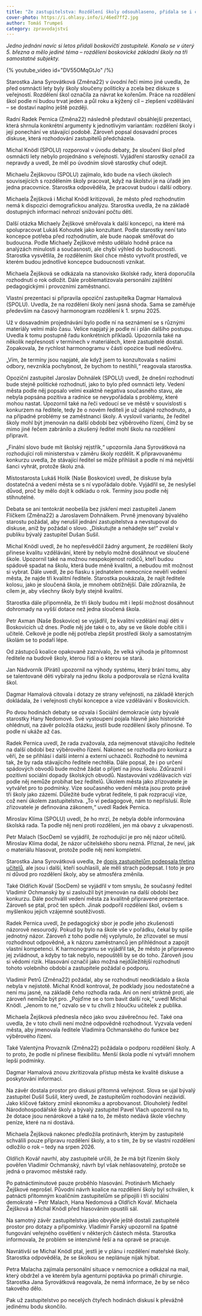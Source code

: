 ```yaml
---
title: "Ze zastupitelstva: Rozdělení školy odsouhlaseno, přidala se i část opozice"
cover-photo: https://i.ohlasy.info/i/46ed7ff2.jpg
author: Tomáš Trumpeš
category: zpravodajství
---
```


_Jedno jednání navíc si letos přidali boskovičtí zastupitelé. Konalo se v úterý 5. března a mělo jediné téma – rozdělení boskovické základní školy na tři samostatné subjekty._

{% youtube_video id="DV55OMqGtJo" /%}

Starostka Jana Syrovátková (Změna22) v úvodní řeči mimo jiné uvedla, že před osmnácti lety byly školy sloučeny politicky a zcela bez diskuze s veřejností. Rozdělení škol označila za návrat ke kořenům. Práce na rozdělení škol podle ní budou trvat jeden a půl roku a kýžený cíl – zlepšení vzdělávání – se dostaví naplno ještě později.

Radní Radek Pernica (Změna22) následně představil obsáhlejší prezentaci, která shrnula konkrétní argumenty k jednotlivým variantám: rozdělení školy i její ponechání ve stávající podobě. Zároveň popsal dosavadní proces diskuse, která rozhodování zastupitelů předcházela.

Michal Knödl (SPOLU) rozporoval v úvodu debaty, že sloučení škol před osmnácti lety nebylo projednáno s veřejností. Vyjádření starostky označil za nepravdy a uvedl, že měl po úvodním slově starostky chuť odejít.

Michaelu Žejškovou (SPOLU) zajímalo, kdo bude na všech úkolech souvisejících s rozdělením školy pracovat, když na školství je na úřadě jen jedna pracovnice. Starostka odpověděla, že pracovat budou i další odbory.

Michaela Žejšková i Michal Knödl kritizovali, že město před rozhodnutím nemá k dispozici demografickou analýzu. Starostka uvedla, že na základě dostupných informací nehrozí snižování počtu dětí.

Další otázka Michaely Žejškové směřovala k další koncepci, na které má spolupracovat Lukáš Kohoutek jako konzultant. Podle starostky není tato koncepce potřeba před rozhodnutím, ale bude naopak směřovat do budoucna. Podle Michaely Žejškové město udělalo hodně práce na analýzách minulosti a současnosti, ale chybí výhled do budoucnosti. Starostka vysvětlila, že rozdělením škol chce město vytvořit prostředí, ve kterém budou jednotlivé koncepce budoucnosti vznikat.

Michaela Žejšková se odkázala na stanovisko školské rady, která doporučila rozhodnutí o rok odložit. Dále problematizovala personální zajištění pedagogickými i provozními zaměstnanci.

Vlastní prezentaci si připravila opoziční zastupitelka Dagmar Hamalová (SPOLU). Uvedla, že na rozdělení školy není jasná shoda. Sama se zaměřuje především na časový harmonogram rozdělení k 1. srpnu 2025.

Už v dosavadním projednávání bylo podle ní na seznámení se s různými materiály velmi málo času. Velice napjatý je podle ní i plán dalšího postupu. Uvedla k tomu postupně řadu konkrétních příkladů. Upozornila také na několik nepřesností v termínech v materiálech, které zastupitelé dostali. Zopakovala, že rychlost harmonogramu v části opozice budí nedůvěru.

„Vím, že termíny jsou napjaté, ale když jsem to konzultovala s našimi odbory, nevznikla pochybnost, že bychom to nestihli,“ reagovala starostka.

Opoziční zastupitel Jaroslav Dohnálek (SPOLU) uvedl, že dnešní rozhodnutí bude stejně politické rozhodnutí, jako to bylo před osmnácti lety. Vedení města podle něj popsalo velmi exaktně negativa současného stavu, ale nebyla popsána pozitiva a radnice se nevypořádala s problémy, které mohou nastat. Upozornil také na řeči vedoucí se ve městě v souvislosti s konkurzem na ředitele, tedy že o novém řediteli je už údajně rozhodnuto, a na případné problémy se zaměstnanci školy. A vyslovil variantu, že ředitel školy mohl být jmenován na další období bez výběrového řízení, čímž by se mimo jiné řečem zabránilo a zkušený ředitel mohl školu na rozdělení připravit.

„Finální slovo bude mít školský rejstřík,“ upozornila Jana Syrovátková na rozhodující roli ministerstva v záměru školy rozdělit. K připravovanému konkurzu uvedla, že stávající ředitel se může přihlásit a podle ní má největší šanci vyhrát, protože školu zná.

Místostarosta Lukáš Holík (Naše Boskovice) uvedl, že diskuse byla dostatečná a vedení města se s ní vypořádalo dobře. Vyjádřil se, že neslyšel důvod, proč by mělo dojít k odkladu o rok. Termíny jsou podle něj stihnutelné.

Debata se ani tentokrát neobešla bez jiskření mezi zastupiteli Janem Flíčkem (Změna22) a Jaroslavem Dohnálkem. Prvně jmenovaný bývalého starostu požádal, aby nerušil jednání zastupitelstva a nevstupoval do diskuse, aniž by požádal o slovo. „Diskutujte a nehádejte se!“ zvolal v publiku bývalý zastupitel Dušan Sušil.

Michal Knödl uvedl, že ho nepřesvědčil žádný argument, že rozdělení školy přinese kvalitu vzdělávání, které by nebylo možné dosáhnout ve sloučené škole. Upozornil také na možnou nespokojenost rodičů, kteří budou spádově spadat na školu, která bude méně kvalitní, a nebudou mít možnost si vybrat. Dále uvedl, že po fiasku s jednatelem nemocnice nevěří vedení města, že najde tři kvalitní ředitele. Starostka poukázala, že najít ředitele kolosu, jako je sloučená škola, je mnohem obtížnější. Dále zdůraznila, že cílem je, aby všechny školy byly stejně kvalitní.

Starostka dále připomněla, že tři školy budou mít i lepší možnost dosáhnout dohromady na vyšší dotace než jedna sloučená škola.

Petr Axman (Naše Boskovice) se vyjádřil, že kvalitní vzdělání mají děti v Boskovicích už dnes. Podle něj jde také o to, aby se ve škole dobře cítili i učitelé. Celkově je podle něj potřeba zlepšit prostředí školy a samostatným školám se to podaří lépe.

Od zástupců koalice opakovaně zaznívalo, že velká výhoda je přítomnost ředitele na budově školy, kterou řídí a o kterou se stará.

Jan Nádvorník (Piráti) upozornil na výhody systému, který brání tomu, aby se talentované děti vybíraly na jednu školu a podporovala se různá kvalita škol.

Dagmar Hamalová citovala i dotazy ze strany veřejnosti, na základě kterých dokládala, že i veřejnosti chybí koncepce a vize vzdělávání v Boskovicích.

Po dvou hodinách debaty se ozvala i Sociální demokracie ústy bývalé starostky Hany Nedomové. Své vystoupení pojala hlavně jako historické ohlédnutí, na závěr položila otázku, jestli bude rozdělení školy přínosné. To podle ní ukáže až čas.

Radek Pernica uvedl, že rada zvažovala, zda nejmenovat stávajícího ředitele na další období bez výběrového řízení. Nakonec se rozhodla pro konkurz a věří, že se přihlásí i další interní a externí uchazeči. Rozhodně to nevnímá tak, že by rada stávajícího ředitele nechtěla. Dále popsal, že i po určení spádových obvodů bude možné žádat o přijetí na jinou školu. Zdůraznil i pozitivní sociální dopady školských obvodů. Nastavování vzdělávacích vizí podle něj nemůže probíhat bez ředitelů. Úkolem města jako zřizovatele je vytvářet pro to podmínky. Vize současného vedení města jsou proto právě tři školy jako zázemí. Důležité bude vybrat ředitele, ti pak rozpracují vize, což není úkolem zastupitelstva. „To ví pedagogové, nám to nepřísluší. Role zřizovatele je definována zákonem,“ uvedl Radek Pernica.

Miroslav Klíma (SPOLU) uvedl, že ho mrzí, že nebyla dobře informována školská rada. Ta podle něj není proti rozdělení, jen má obavy z ukvapenosti.

Petr Malach (SocDem) se vyjádřil, že rozhodující je pro něj názor učitelů. Miroslav Klíma dodal, že názor učitelského sboru nezná. Přiznal, že neví, jak o materiálu hlasovat, protože podle něj není kompletní.

Starostka Jana Syrovátková uvedla, že [dopis zastupitelům podepsala třetina učitelů](https://ohlasy.info/clanky/2024/02/rozdeleni-zs.html), ale jsou i další, kteří souhlasili, ale měli strach podepsat. I toto je pro ni důvod pro rozdělení školy, aby se atmosféra změnila.

Také Oldřich Kovář (SocDem) se vyjádřil v tom smyslu, že současný ředitel Vladimír Ochmanský by si zasloužil být jmenován na další období bez konkurzu. Dále pochválil vedení města za kvalitně připravené prezentace. Zároveň se ptal, proč ten spěch. Jinak podpořil rozdělení škol, ovšem s myšlenkou jejich vzájemné soutěživosti.

Radek Pernica uvedl, že pedagogický sbor je podle jeho zkušenosti názorově nesourodý. Pokud by bylo na škole vše v pořádku, čekal by spíše jednotný názor. Zároveň z toho podle něj vyplynulo, že zřizovatel se musí rozhodnout odpovědně, a k názoru zaměstnanců jen přihlédnout a zapojit vlastní kompetenci. K harmonogramu se vyjádřil tak, že město je připraveno jej zvládnout, a kdyby to tak nebylo, nepouštěli by se do toho. Zároveň jsou si vědomi rizik. Hlasování označil jako možná nejdůležitější rozhodnutí tohoto volebního období a zastupitele požádal o podporu.

Vladimír Petrů (Změna22) požádal, aby se rozhodnutí neodkládalo a škola nebyla v nejistotě. Michal Knödl kontroval, že podklady jsou nedostatečné a není mu jasné, na základě čeho rozhodla rada. Ani on není striktně proti, ale zároveň nemůže být pro. „Pojďme se o tom bavit další rok,“ uvedl Michal Knödl. „Jenom to ne,“ ozvalo se v tu chvíli z hloučku učitelek z publika.

Michaela Žejšková přednesla něco jako svou závěrečnou řeč. Také ona uvedla, že v toto chvíli není možné odpovědně rozhodnout. Vyzvala vedení města, aby jmenovala ředitele Vladimíra Ochmanského do funkce bez výběrového řízení.

Také Valentýna Provazník (Změna22) požádala o podporu rozdělení školy. A to proto, že podle ní přinese flexibilitu. Menší škola podle ní vytváří mnohem lepší podmínky.

Dagmar Hamalová znovu zkritizovala přístup města ke kvalitě diskuse a poskytování informací.

Na závěr dostala prostor pro diskusi přítomná veřejnost. Slova se ujal bývalý zastupitel Dušil Sušil, který uvedl, že zastupitelům rozhodování nezávidí. Jako klíčové faktory zmínil ekonomiku a aprobovanost. Dlouholetý ředitel Národohospodářské školy a bývalý zastupitel Pavel Vlach upozornil na to, že dotace jsou nenárokové a také na to, že město nedává škole všechny peníze, které na ni dostává.

Michaela Žejšková nakonec předložila protinávrh, kterým by zastupitelé schválili pouze přípravu rozdělení školy, a to s tím, že by se vlastní rozdělení odložilo o rok – tedy na srpen 2026.

Oldřich Kovář navrhl, aby zastupitelé určili, že že má být řízením školy pověřen Vladimír Ochmanský, návrh byl však nehlasovatelný, protože se jedná o pravomoc městské rady.

Po patnáctiminutové pauze proběhlo hlasování. Protinávrh Michaely Žejškové neprošel. Původní návrh koalice na rozdělení školy byl schválen, k patnácti přítomným koaličním zastupitelům se připojili i tři sociální demokraté – Petr Malach, Hana Nedomová a Oldřich Kovář. Michaela Žejšková a Michal Knödl před hlasováním opustili sál.

Na samotný závěr zastupitelstva jako obvykle ještě dostali zastupitelé prostor pro dotazy a připomínky. Vladimír Farský upozornil na špatné fungování veřejného osvětlení v některých částech města. Starostka informovala, že problém se intenzivně řeší a na opravě se pracuje.

Navrátivší se Michal Knödl ptal, jestli je v plánu i rozdělení mateřské školy. Starostka odpověděla, že se školkou se neplánuje nijak hýbat.

Petra Malacha zajímala personální situace v nemocnice a odkázal na mail, který obdržel a ve kterém byla agenturní poptávka po primáři chirurgie. Starostka Jana Syrovátková reagovala, že nemá informace, že by se něco takového dělo.

Pak už zastupitelstvo po necelých čtyřech hodinách diskusí k převážně jedinému bodu skončilo.
